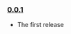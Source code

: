 ### [0.0.1](https://github.com/kkanzelmeyer/line-blob-file-reader/releases/tag/v0.0.1)

- The first release
